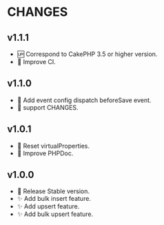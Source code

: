 # CHANGES

## v1.1.1
- :up: Correspond to CakePHP 3.5 or higher version.
- :green_heart: Improve CI.

## v1.1.0
- :wrench: Add event config dispatch beforeSave event.
- :memo: support CHANGES.

## v1.0.1
- :lipstick: Reset virtualProperties.
- :speech_balloon: Improve PHPDoc.

## v1.0.0
- :tada: Release Stable version.
- :sparkles: Add bulk insert feature.
- :sparkles: Add upsert feature.
- :sparkles: Add bulk upsert feature.
